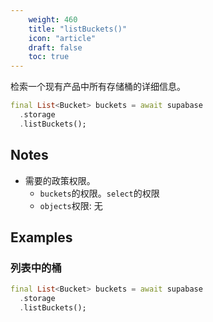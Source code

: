 ```yaml
---
    weight: 460
    title: "listBuckets()"
    icon: "article"
    draft: false
    toc: true
---
```


检索一个现有产品中所有存储桶的详细信息。


```dart
final List<Bucket> buckets = await supabase
  .storage
  .listBuckets();
```






## Notes

- 需要的政策权限。
  - `buckets`的权限。`select`的权限 
  - `objects`权限: 无










## Examples

### 列表中的桶



```dart
final List<Bucket> buckets = await supabase
  .storage
  .listBuckets();
```